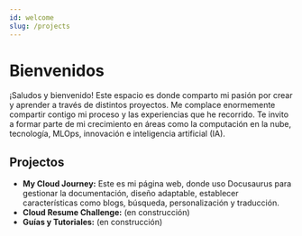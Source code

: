```yaml
---
id: welcome
slug: /projects
---
```


# Bienvenidos
¡Saludos y bienvenido! Este espacio es donde comparto mi pasión por crear y aprender a través de distintos proyectos. Me complace enormemente compartir contigo mi proceso y las experiencias que he recorrido. Te invito a formar parte de mi crecimiento en áreas como la computación en la nube, tecnología, MLOps, innovación e inteligencia artificial (IA).

## Projectos
- **My Cloud Journey:** Este es mi página web, donde uso Docusaurus para gestionar la documentación, diseño adaptable, establecer características como blogs, búsqueda, personalización y traducción.
- **Cloud Resume Challenge:** (en construcción)
- **Guías y Tutoriales:** (en construcción)